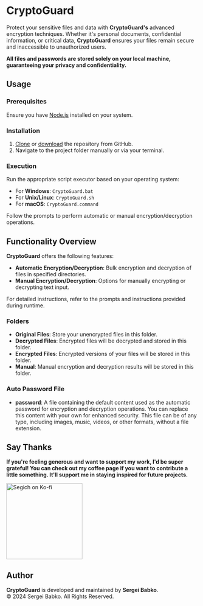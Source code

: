 # CryptoGuard

Protect your sensitive files and data with **CryptoGuard's** advanced encryption techniques. Whether it's personal documents, confidential information, or critical data, **CryptoGuard** ensures your files remain secure and inaccessible to unauthorized users.

**All files and passwords are stored solely on your local machine, guaranteeing your privacy and confidentiality.**

## Usage

### Prerequisites
Ensure you have [Node.js](https://nodejs.org) installed on your system.

### Installation
1. [Clone](https://github.com/SergeiBabko/Crypto-Guard) or [download](https://github.com/SergeiBabko/Crypto-Guard/archive/refs/heads/main.zip) the repository from GitHub.
2. Navigate to the project folder manually or via your terminal.

### Execution
Run the appropriate script executor based on your operating system:
- For **Windows**: `CryptoGuard.bat`
- For **Unix/Linux**: `CryptoGuard.sh`
- For **macOS**: `CryptoGuard.command`

Follow the prompts to perform automatic or manual encryption/decryption operations.

## Functionality Overview

**CryptoGuard** offers the following features:

- **Automatic Encryption/Decryption**: Bulk encryption and decryption of files in specified directories.
- **Manual Encryption/Decryption**: Options for manually encrypting or decrypting text input.

For detailed instructions, refer to the prompts and instructions provided during runtime.

### Folders
- **Original Files**: Store your unencrypted files in this folder.
- **Decrypted Files**: Encrypted files will be decrypted and stored in this folder.
- **Encrypted Files**: Encrypted versions of your files will be stored in this folder.
- **Manual**: Manual encryption and decryption results will be stored in this folder.

### Auto Password File
- **password**: A file containing the default content used as the automatic password for encryption and decryption operations. You can replace this content with your own for enhanced security. This file can be of any type, including images, music, videos, or other formats, without a file extension.

## Say Thanks

**If you're feeling generous and want to support my work, I'd be super grateful! You can check out my coffee page if you want to contribute a little something. It'll support me in staying inspired for future projects.**

<a href='https://ko-fi.com/segich' target='_blank'> <img alt="Segich on Ko-fi" width="200" src="https://storage.ko-fi.com/cdn/brandasset/kofi_button_red.png" /></a>

## Author

**CryptoGuard** is developed and maintained by **Sergei Babko**.  
© 2024 Sergei Babko. All Rights Reserved.
